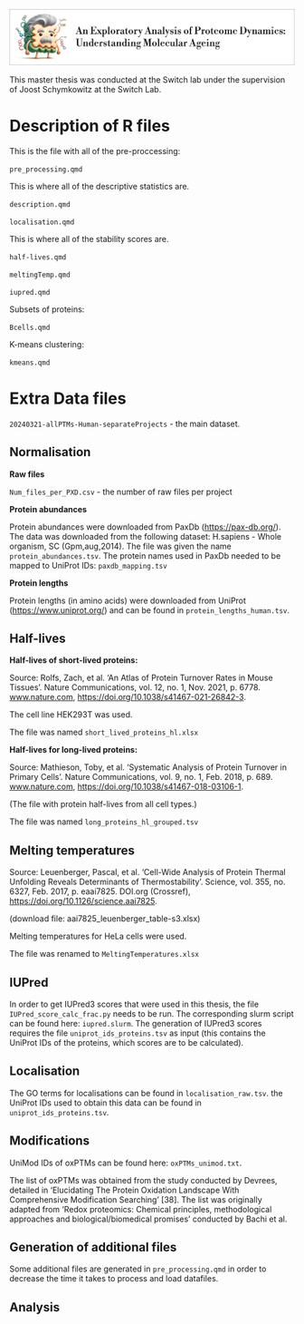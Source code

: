 ![alt text](banner.png)


This master thesis was conducted at the Switch lab under the supervision of Joost Schymkowitz at the Switch Lab. 

# Description of R files

This is the file with all of the pre-proccessing:

`pre_processing.qmd`

This is where all of the descriptive statistics are.

`description.qmd` 

`localisation.qmd`

This is where all of the stability scores are. 

`half-lives.qmd`

`meltingTemp.qmd`

`iupred.qmd`

Subsets of proteins:

`Bcells.qmd`

K-means clustering:

`kmeans.qmd`


# Extra Data files

`20240321-allPTMs-Human-separateProjects` - the main dataset.

## Normalisation

**Raw files**

`Num_files_per_PXD.csv` - the number of raw files per project

**Protein abundances** 

Protein abundances were downloaded from PaxDb (https://pax-db.org/). The data was downloaded from the following dataset: H.sapiens - Whole organism, SC (Gpm,aug,2014). The file was given the name `protein_abundances.tsv`. The protein names used in PaxDb needed to be mapped to UniProt IDs: `paxdb_mapping.tsv`

**Protein lengths**

Protein lengths (in amino acids) were downloaded from UniProt (https://www.uniprot.org/) and can be found in `protein_lengths_human.tsv`.

## Half-lives

**Half-lives of short-lived proteins:**

Source: 
Rolfs, Zach, et al. ‘An Atlas of Protein Turnover Rates in Mouse Tissues’. Nature Communications, vol. 12, no. 1, Nov. 2021, p. 6778. www.nature.com, https://doi.org/10.1038/s41467-021-26842-3.

The cell line HEK293T was used. 

The file was named `short_lived_proteins_hl.xlsx`

**Half-lives for long-lived proteins:**

Source:
Mathieson, Toby, et al. ‘Systematic Analysis of Protein Turnover in Primary Cells’. Nature Communications, vol. 9, no. 1, Feb. 2018, p. 689. www.nature.com, https://doi.org/10.1038/s41467-018-03106-1.

(The file with protein half-lives from all cell types.)

The file was named `long_proteins_hl_grouped.tsv`

## Melting temperatures

Source: 
Leuenberger, Pascal, et al. ‘Cell-Wide Analysis of Protein Thermal Unfolding Reveals Determinants of Thermostability’. Science, vol. 355, no. 6327, Feb. 2017, p. eaai7825. DOI.org (Crossref), https://doi.org/10.1126/science.aai7825.

(download file: aai7825_leuenberger_table-s3.xlsx)

Melting temperatures for HeLa cells were used. 

The file was renamed to `MeltingTemperatures.xlsx`

## IUPred

In order to get IUPred3 scores that were used in this thesis, the file `IUPred_score_calc_frac.py` needs to be run. The corresponding slurm script can be found here: `iupred.slurm`. The generation of IUPred3 scores requires the file `uniprot_ids_proteins.tsv` as input (this contains the UniProt IDs of the proteins, which scores are to be calculated).

## Localisation

The GO terms for localisations can be found in `localisation_raw.tsv`. the UniProt IDs used to obtain this data can be found in `uniprot_ids_proteins.tsv`.

## Modifications

UniMod IDs of oxPTMs can be found here: `oxPTMs_unimod.txt`. 

The list of oxPTMs was obtained from the study conducted by Devrees, detailed in ‘Elucidating The Protein Oxidation Landscape With Comprehensive Modification Searching’ [38]. The list was originally adapted from ‘Redox proteomics: Chemical principles, methodological approaches and biological/biomedical promises’ conducted by Bachi et al. 

## Generation of additional files

Some additional files are generated in `pre_processing.qmd` in order to decrease the time it takes to process and load datafiles. 

## Analysis

